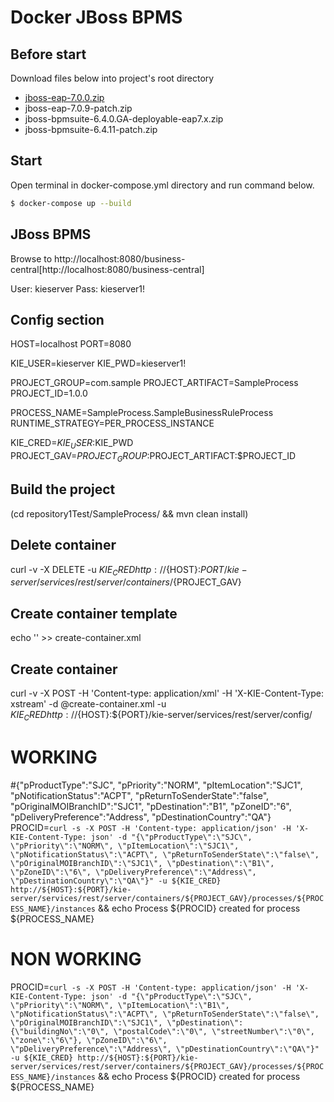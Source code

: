 # Docker JBoss BPMS

Before start
------------
Download files below into project's root directory

* [jboss-eap-7.0.0.zip](https://access.redhat.com/jbossnetwork/restricted/softwareDownload.html?softwareId=43891)
* jboss-eap-7.0.9-patch.zip
* jboss-bpmsuite-6.4.0.GA-deployable-eap7.x.zip
* jboss-bpmsuite-6.4.11-patch.zip

Start
-----
Open terminal in docker-compose.yml directory and run command below.

```bash
$ docker-compose up --build
```

JBoss BPMS
----------
Browse to http://localhost:8080/business-central[http://localhost:8080/business-central]

User: kieserver
Pass: kieserver1!

Config section
---------------------------------
HOST=localhost
PORT=8080
 
KIE_USER=kieserver
KIE_PWD=kieserver1!
 
PROJECT_GROUP=com.sample
PROJECT_ARTIFACT=SampleProcess
PROJECT_ID=1.0.0
 
PROCESS_NAME=SampleProcess.SampleBusinessRuleProcess
RUNTIME_STRATEGY=PER_PROCESS_INSTANCE
 
KIE_CRED=$KIE_USER:$KIE_PWD
PROJECT_GAV=$PROJECT_GROUP:$PROJECT_ARTIFACT:$PROJECT_ID
 
Build the project
-----------------
(cd repository1Test/SampleProcess/ && mvn clean install)
 
Delete container
----------------
curl -v -X DELETE -u ${KIE_CRED} http://${HOST}:${PORT}/kie-server/services/rest/server/containers/${PROJECT_GAV}
 
Create container template
-------------------------
echo '<script>' > create-container.xml
echo '  <create-container>' >> create-container.xml
echo '    <container container-id="'${PROJECT_GAV}'">' >> create-container.xml
echo '      <release-id>' >> create-container.xml
echo '        <group-id>'${PROJECT_GROUP}'</group-id>' >> create-container.xml
echo '        <artifact-id>'${PROJECT_ARTIFACT}'</artifact-id>' >> create-container.xml
echo '        <version>'${PROJECT_ID}'</version>' >> create-container.xml
echo '      </release-id>' >> create-container.xml
echo '      <config-items>' >> create-container.xml
echo '        <itemName>RuntimeStrategy</itemName>' >> create-container.xml
echo '        <itemValue>'${RUNTIME_STRATEGY}'</itemValue>' >> create-container.xml
echo '        <itemType></itemType>' >> create-container.xml
echo '      </config-items>' >> create-container.xml
echo '    </container>' >> create-container.xml
echo '  </create-container>' >> create-container.xml
echo '</script>' >> create-container.xml
 
Create container
----------------
curl -v -X POST -H 'Content-type: application/xml' -H 'X-KIE-Content-Type: xstream' -d @create-container.xml -u ${KIE_CRED} http://${HOST}:${PORT}/kie-server/services/rest/server/config/
 
# WORKING
#{\"pProductType\":\"SJC\", \"pPriority\":\"NORM\", \"pItemLocation\":\"SJC1\", \"pNotificationStatus\":\"ACPT\", \"pReturnToSenderState\":\"false\", \"pOriginalMOIBranchID\":\"SJC1\", \"pDestination\":\"B1\", \"pZoneID\":\"6\", \"pDeliveryPreference\":\"Address\", \"pDestinationCountry\":\"QA\"}
PROCID=`curl -s -X POST -H 'Content-type: application/json' -H 'X-KIE-Content-Type: json' -d "{\"pProductType\":\"SJC\", \"pPriority\":\"NORM\", \"pItemLocation\":\"SJC1\", \"pNotificationStatus\":\"ACPT\", \"pReturnToSenderState\":\"false\", \"pOriginalMOIBranchID\":\"SJC1\", \"pDestination\":\"B1\", \"pZoneID\":\"6\", \"pDeliveryPreference\":\"Address\", \"pDestinationCountry\":\"QA\"}" -u ${KIE_CRED} http://${HOST}:${PORT}/kie-server/services/rest/server/containers/${PROJECT_GAV}/processes/${PROCESS_NAME}/instances` && echo Process ${PROCID} created for process ${PROCESS_NAME}
 
# NON WORKING
PROCID=`curl -s -X POST -H 'Content-type: application/json' -H 'X-KIE-Content-Type: json' -d "{\"pProductType\":\"SJC\", \"pPriority\":\"NORM\", \"pItemLocation\":\"B1\", \"pNotificationStatus\":\"ACPT\", \"pReturnToSenderState\":\"false\", \"pOriginalMOIBranchID\":\"SJC1\", \"pDestination\":{\"buildingNo\":\"0\", \"postalCode\":\"0\", \"streetNumber\":\"0\", \"zone\":\"6\"}, \"pZoneID\":\"6\", \"pDeliveryPreference\":\"Address\", \"pDestinationCountry\":\"QA\"}" -u ${KIE_CRED} http://${HOST}:${PORT}/kie-server/services/rest/server/containers/${PROJECT_GAV}/processes/${PROCESS_NAME}/instances` && echo Process ${PROCID} created for process ${PROCESS_NAME}
